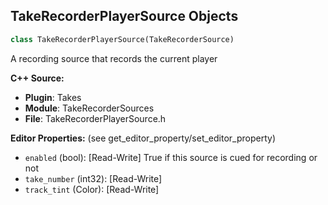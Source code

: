 ## TakeRecorderPlayerSource Objects

```python
class TakeRecorderPlayerSource(TakeRecorderSource)
```

A recording source that records the current player

**C++ Source:**

- **Plugin**: Takes
- **Module**: TakeRecorderSources
- **File**: TakeRecorderPlayerSource.h

**Editor Properties:** (see get_editor_property/set_editor_property)

- ``enabled`` (bool):  [Read-Write] True if this source is cued for recording or not
- ``take_number`` (int32):  [Read-Write]
- ``track_tint`` (Color):  [Read-Write]

<a id="unreal.TakeRecorderWorldSourceSettings"></a>